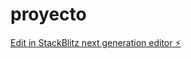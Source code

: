 # proyecto

[Edit in StackBlitz next generation editor ⚡️](https://stackblitz.com/~/github.com/lalocesar2003/proyecto)